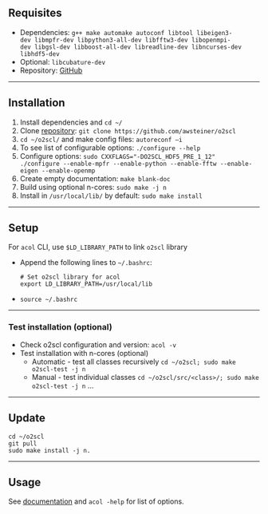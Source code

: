 ## Requisites
- Dependencies: `g++ make automake autoconf libtool libeigen3-dev libmpfr-dev libpython3-all-dev libfftw3-dev libopenmpi-dev libgsl-dev libboost-all-dev libreadline-dev libncurses-dev libhdf5-dev` 
- Optional: `libcubature-dev` 
- Repository: [GitHub](./github.md)
___
## Installation 
 1. Install dependencies and `cd ~/` 
 2. Clone [repository](https://github.com/awsteiner/o2scl): `git clone https://github.com/awsteiner/o2scl` 
 3. `cd ~/o2scl/` and make config files: `autoreconf –i` 
 4. To see list of configurable options: `./configure --help` 
 5. Configure options: `sudo CXXFLAGS="-DO2SCL_HDF5_PRE_1_12" ./configure --enable-mpfr --enable-python --enable-fftw --enable-eigen --enable-openmp` 
 6. Create empty documentation: `make blank-doc` 
 7. Build using optional n-cores: `sudo make -j n` 
 8. Install in `/usr/local/lib/` by default: `sudo make install` 
___
## Setup
For `acol` CLI, use `$LD_LIBRARY_PATH` to link `o2scl` library
 - Append the following lines to `~/.bashrc`:
	```
	# Set o2scl library for acol 
	export LD_LIBRARY_PATH=/usr/local/lib
	```
 - `source ~/.bashrc` 
___
### Test installation (optional)
 - Check o2scl configuration and version: `acol -v` 
 - Test installation with n-cores (optional)
   - Automatic - test all classes recursively
     `cd ~/o2scl; sudo make o2scl-test -j n` 
   - Manual - test individual classes
     `cd ~/o2scl/src/<class>/; sudo make o2scl-test -j n` ...
___
## Update 
```
cd ~/o2scl
git pull
sudo make install -j n.
```
___
## Usage
See [documentation](https://neutronstars.utk.edu/code/o2scl/html/index.html) and `acol -help` for list of options. 